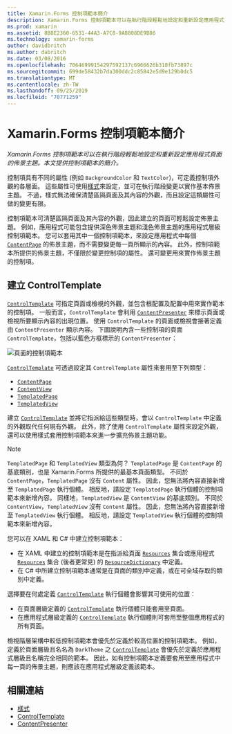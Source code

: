 ```yaml
---
title: Xamarin.Forms 控制項範本簡介
description: Xamarin.Forms 控制項範本可以在執行階段輕鬆地設定和重新設定應用程式頁面的佈景主題。 本文提供控制項範本的簡介。
ms.prod: xamarin
ms.assetid: 8B8E2360-6531-44A3-A7C8-9A8808DE9B86
ms.technology: xamarin-forms
author: davidbritch
ms.author: dabritch
ms.date: 03/08/2016
ms.openlocfilehash: 70646999154297592137c6966626b318fb73897c
ms.sourcegitcommit: 699de58432b7da300ddc2c85842e5d9e129b0dc5
ms.translationtype: MT
ms.contentlocale: zh-TW
ms.lasthandoff: 09/25/2019
ms.locfileid: "70771259"
---
```

# <a name="introduction-to-xamarinforms-control-templates"></a>Xamarin.Forms 控制項範本簡介

_Xamarin.Forms 控制項範本可以在執行階段輕鬆地設定和重新設定應用程式頁面的佈景主題。本文提供控制項範本的簡介。_

控制項具有不同的屬性 (例如 `BackgroundColor` 和 `TextColor`)，可定義控制項外觀的各層面。 這些屬性可使用[樣式](~/xamarin-forms/user-interface/styles/index.md)來設定，並可在執行階段變更以實作基本佈景主題。 不過，樣式無法確保清楚區隔頁面及其內容的外觀，而且設定這類屬性可做的變更有限。

控制項範本可清楚區隔頁面及其內容的外觀，因此建立的頁面可輕鬆設定佈景主題。 例如，應用程式可能包含提供深色佈景主題和淺色佈景主題的應用程式層級控制項範本。 您可以套用其中一個控制項範本，來設定應用程式中每個 [`ContentPage`](xref:Xamarin.Forms.ContentPage) 的佈景主題，而不需要變更每一頁所顯示的內容。 此外，控制項範本所提供的佈景主題，不僅限於變更控制項的屬性。 還可變更用來實作佈景主題的控制項。

## <a name="creating-a-controltemplate"></a>建立 ControlTemplate

[`ControlTemplate`](xref:Xamarin.Forms.ControlTemplate) 可指定頁面或檢視的外觀，並包含根配置及配置中用來實作範本的控制項。 一般而言，`ControlTemplate` 會利用 [`ContentPresenter`](xref:Xamarin.Forms.ContentPresenter) 來標示頁面或檢視所要顯示內容的出現位置。 使用 `ControlTemplate` 的頁面或檢視會接著定義由 `ContentPresenter` 顯示內容。 下圖說明內含一些控制項的頁面 `ControlTemplate`，包括以藍色方框標示的 `ContentPresenter`：

![](introduction-images/control-template.png "頁面的控制項範本")

[`ControlTemplate`](xref:Xamarin.Forms.ControlTemplate) 可透過設定其 `ControlTemplate` 屬性來套用至下列類型：

- [`ContentPage`](xref:Xamarin.Forms.ContentPage)
- [`ContentView`](xref:Xamarin.Forms.ContentView)
- [`TemplatedPage`](xref:Xamarin.Forms.TemplatedPage)
- [`TemplatedView`](xref:Xamarin.Forms.TemplatedView)

建立 [`ControlTemplate`](xref:Xamarin.Forms.ControlTemplate) 並將它指派給這些類型時，會以 `ControlTemplate` 中定義的外觀取代任何現有外觀。 此外，除了使用 `ControlTemplate` 屬性來設定外觀，還可以使用樣式套用控制項範本來進一步擴充佈景主題功能。

> [!NOTE]
> `TemplatedPage` 和 `TemplatedView` 類型為何？ `TemplatedPage` 是 `ContentPage` 的基底類別，也是 Xamarin.Forms 所提供的最基本頁面類型。 不同於 `ContentPage`，`TemplatedPage` 沒有 `Content` 屬性。 因此，您無法將內容直接新增至 `TemplatedPage` 執行個體。 相反地，請設定 `TemplatedPage` 執行個體的控制項範本來新增內容。 同樣地，`TemplatedView` 是 `ContentView` 的基底類別。 不同於 `ContentView`，`TemplatedView` 沒有 `Content` 屬性。 因此，您無法將內容直接新增至 `TemplatedView` 執行個體。 相反地，請設定 `TemplatedView` 執行個體的控制項範本來新增內容。

您可以在 XAML 和 C# 中建立控制項範本：

- 在 XAML 中建立的控制項範本是在指派給頁面 [`Resources`](xref:Xamarin.Forms.VisualElement.Resources) 集合或應用程式 [`Resources`](xref:Xamarin.Forms.Application.Resources) 集合 (後者更常見) 的 [`ResourceDictionary`](xref:Xamarin.Forms.ResourceDictionary) 中定義。
- 在 C# 中所建立控制項範本通常是在頁面的類別中定義，或在可全域存取的類別中定義。

選擇要在何處定義 [`ControlTemplate`](xref:Xamarin.Forms.ControlTemplate) 執行個體會影響其可使用的位置：

- 在頁面層級定義的 [`ControlTemplate`](xref:Xamarin.Forms.ControlTemplate) 執行個體只能套用至頁面。
- 在應用程式層級定義的 [`ControlTemplate`](xref:Xamarin.Forms.ControlTemplate) 執行個體則可套用至整個應用程式的所有頁面。

檢視階層架構中較低控制項範本會優先於定義於較高位置的控制項範本。 例如，定義於頁面層級且名名為 `DarkTheme` 之 [`ControlTemplate`](xref:Xamarin.Forms.ControlTemplate) 會優先於定義於應用程式層級且名稱完全相同的範本。 因此，如有控制項範本定義要套用至應用程式中每一頁的佈景主題，則應該在應用程式層級定義該範本。

## <a name="related-links"></a>相關連結

- [樣式](~/xamarin-forms/user-interface/styles/index.md)
- [ControlTemplate](xref:Xamarin.Forms.ControlTemplate)
- [ContentPresenter](xref:Xamarin.Forms.ContentPresenter)
